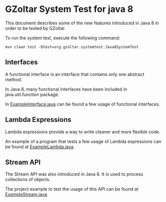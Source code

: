 # GZoltar System Test for java 8

This document describes some of the new features introduced in Java 8 in order to be tested by GZoltar.

To run the system test, execute the following command:

```
mvn clean test -Dtest=org.gzoltar.systemtest.Java8SystemTest
```

## Interfaces

A functional interface is an interface that contains only one abstract method.

In Java 8, many functional interfaces have been included in java.util.function package.

In [ExampleInterface.java](com.gzoltar.systemtest/src/test/resources/java-8/src/main/java/org/gzoltar/examples/ExampleInterface.java) can be found a few usage of functional interfaces.

## Lambda Expressions

Lambda expressions provide a way to write cleaner and more flexible code.

An example of a program that tests a few usage of Lambda expressions can be found at [ExampleLambda.java](com.gzoltar.systemtest/src/test/resources/java-8/src/main/java/org/gzoltar/examples/ExampleLambda.java).

## Stream API

The Stream API was also introduced in Java 8. It is used to process collections of objects.

The project example to test the usage of this API can be found at [ExampleStream.java](com.gzoltar.systemtest/src/test/resources/java-8/src/main/java/org/gzoltar/examples/ExampleStream.java).

